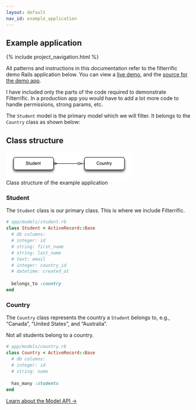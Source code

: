```yaml
---
layout: default
nav_id: example_application
---
```


<div class="page-header">
  <h2>Example application</h2>
</div>



{% include project_navigation.html %}

All patterns and instructions in this documentation refer to the filterrific
demo Rails application below. You can view a
[live demo](http://filterrific-demo.herokuapp.com), and the 
[source for the demo app](https://github.com/jhund/filterrific_demo).

I have included only the parts of the code required to demonstrate Filterrific.
In a production app you would have to add a lot more code to handle permissions,
strong params, etc.

The `Student` model is the primary model which we will filter. It belongs to
the `Country` class as shown below:

Class structure
---------------

<img src="/images/example_application_class_structure.png" alt="Example application class structure" class="img-polaroid" />
<div class="img_caption">Class structure of the example application</div>


### Student

The `Student` class is our primary class. This is where we include Filterrific.

```ruby
# app/models/student.rb
class Student < ActiveRecord::Base
  # db columns:
  # integer: id
  # string: first_name
  # string: last_name
  # text: email
  # integer: country_id
  # datetime: created_at

  belongs_to :country
end
```

### Country

The `Country` class represents the country a `Student` belongs to, e.g.,
&ldquo;Canada&rdquo;, &ldquo;United States&rdquo;, and &ldquo;Australia&rdquo;.

Not all students belong to a country.

```ruby
# app/models/country.rb
class Country < ActiveRecord::Base
  # db columns:
  # integer: id
  # string: name

  has_many :students
end
```

<p>
  <a href="/pages/active_record_model_api.html" class='btn btn-success'>Learn about the Model API &rarr;</a>
</p>
